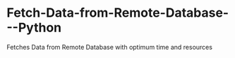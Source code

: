 # Fetch-Data-from-Remote-Database---Python
Fetches Data from Remote Database with optimum time and resources
